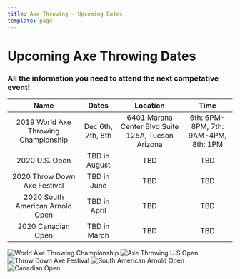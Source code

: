 ```yaml
---
title: Axe Throwing - Upcoming Dates
template: page
---
```


# Upcoming Axe Throwing Dates
### All the information you need to attend the next competative event! 

| Name                               |     Dates        | Location                                           |  Time                                |
| :---------------------------------:|:----------------:|:--------------------------------------------------:| :-----------------------------------:|
|2019 World Axe Throwing Championship| Dec 6th, 7th, 8th | 6401 Marana Center Blvd Suite 125A, Tucson Arizona | 6th: 6PM-8PM, 7th: 9AM-4PM, 8th: 1PM |
|2020 U.S. Open   | TBD in August  | TBD | TBD |
|2020 Throw Down Axe Festival   | TBD in June | TBD | TBD |
|2020 South American Arnold Open  | TBD in April | TBD | TBD |
|2020 Canadian Open  | TBD in March | TBD | TBD |


![World Axe Throwing Championship](images/wcat.png)
![Axe Throwing U.S Open](images/usopen.png)
![Throw Down Axe Festival](images/tdaf.png)
![South American Arnold Open](images/saao.png)
![Canadian Open](images/co.png)


